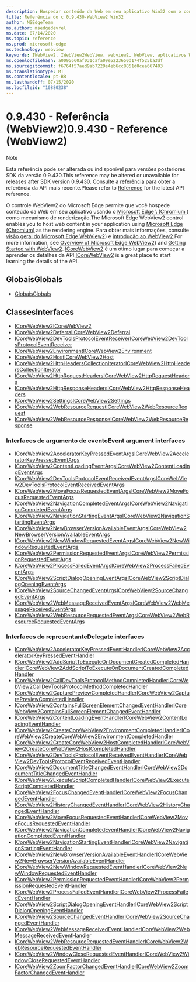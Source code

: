 ```yaml
---
description: Hospedar conteúdo da Web em seu aplicativo Win32 com o controle Microsoft Edge WebView 2
title: Referência do c 0.9.430-WebView2 Win32
author: MSEdgeTeam
ms.author: msedgedevrel
ms.date: 07/14/2020
ms.topic: reference
ms.prod: microsoft-edge
ms.technology: webview
keywords: IWebView2, IWebView2WebView, webview2, WebView, aplicativos Win32, Win32, Edge, ICoreWebView2, ICoreWebView2Host, controle do navegador, HTML Edge
ms.openlocfilehash: a0095660af031cafa09e5223650d174f525ba3df
ms.sourcegitcommit: f6764f57aed9ab7229e4eb6cc8851d0cea667403
ms.translationtype: MT
ms.contentlocale: pt-BR
ms.lasthandoff: 07/15/2020
ms.locfileid: "10880238"
---
```

# <span data-ttu-id="af513-104">0.9.430 - Referência (WebView2)</span><span class="sxs-lookup"><span data-stu-id="af513-104">0.9.430 - Reference (WebView2)</span></span>  

> [!NOTE]
> <span data-ttu-id="af513-105">Esta referência pode ser alterada ou indisponível para versões posteriores SDK da versão 0.9.430.</span><span class="sxs-lookup"><span data-stu-id="af513-105">This reference may be altered or unavailable for releases after SDK version 0.9.430.</span></span> <span data-ttu-id="af513-106">Consulte a [referência](../../webview2-api-reference.md) para obter a referência da API mais recente.</span><span class="sxs-lookup"><span data-stu-id="af513-106">Please refer to [Reference](../../webview2-api-reference.md) for the latest API reference.</span></span>

<span data-ttu-id="af513-107">O controle WebView2 do Microsoft Edge permite que você hospede conteúdo da Web em seu aplicativo usando o [Microsoft Edge \ (Chromium \)](https://www.microsoftedgeinsider.com) como mecanismo de renderização.</span><span class="sxs-lookup"><span data-stu-id="af513-107">The Microsoft Edge WebView2 control enables you to host web content in your application using [Microsoft Edge \(Chromium\)](https://www.microsoftedgeinsider.com) as the rendering engine.</span></span>  <span data-ttu-id="af513-108">Para obter mais informações, consulte [visão geral do Microsoft Edge WebView2](../../index.md)) e [introdução ao WebView2](../../gettingstarted/win32.md).</span><span class="sxs-lookup"><span data-stu-id="af513-108">For more information, see [Overview of Microsoft Edge WebView2](../../index.md)) and [Getting Started with WebView2](../../gettingstarted/win32.md).</span></span>  <span data-ttu-id="af513-109">[ICoreWebView2](0-9-430/ICoreWebView2.md) é um ótimo lugar para começar a aprender os detalhes da API.</span><span class="sxs-lookup"><span data-stu-id="af513-109">[ICoreWebView2](0-9-430/ICoreWebView2.md) is a great place to start learning the details of the API.</span></span>  

## <span data-ttu-id="af513-110">Globais</span><span class="sxs-lookup"><span data-stu-id="af513-110">Globals</span></span>  

*   [<span data-ttu-id="af513-111">Globais</span><span class="sxs-lookup"><span data-stu-id="af513-111">Globals</span></span>](0-9-430/webview2-idl.md)  

## <span data-ttu-id="af513-112">Classes</span><span class="sxs-lookup"><span data-stu-id="af513-112">Interfaces</span></span>  
*   [<span data-ttu-id="af513-113">ICoreWebView2</span><span class="sxs-lookup"><span data-stu-id="af513-113">ICoreWebView2</span></span>](0-9-430/ICoreWebView2.md)
*   [<span data-ttu-id="af513-114">ICoreWebView2Deferral</span><span class="sxs-lookup"><span data-stu-id="af513-114">ICoreWebView2Deferral</span></span>](0-9-430/ICoreWebView2Deferral.md)
*   [<span data-ttu-id="af513-115">ICoreWebView2DevToolsProtocolEventReceiver</span><span class="sxs-lookup"><span data-stu-id="af513-115">ICoreWebView2DevToolsProtocolEventReceiver</span></span>](0-9-430/ICoreWebView2DevToolsProtocolEventReceiver.md)
*   [<span data-ttu-id="af513-116">ICoreWebView2Environment</span><span class="sxs-lookup"><span data-stu-id="af513-116">ICoreWebView2Environment</span></span>](0-9-430/ICoreWebView2Environment.md)
*   [<span data-ttu-id="af513-117">ICoreWebView2Host</span><span class="sxs-lookup"><span data-stu-id="af513-117">ICoreWebView2Host</span></span>](0-9-430/ICoreWebView2Host.md)
*   [<span data-ttu-id="af513-118">ICoreWebView2HttpHeadersCollectionIterator</span><span class="sxs-lookup"><span data-stu-id="af513-118">ICoreWebView2HttpHeadersCollectionIterator</span></span>](0-9-430/ICoreWebView2HttpHeadersCollectionIterator.md)
*   [<span data-ttu-id="af513-119">ICoreWebView2HttpRequestHeaders</span><span class="sxs-lookup"><span data-stu-id="af513-119">ICoreWebView2HttpRequestHeaders</span></span>](0-9-430/ICoreWebView2HttpRequestHeaders.md)
*   [<span data-ttu-id="af513-120">ICoreWebView2HttpResponseHeaders</span><span class="sxs-lookup"><span data-stu-id="af513-120">ICoreWebView2HttpResponseHeaders</span></span>](0-9-430/ICoreWebView2HttpResponseHeaders.md)
*   [<span data-ttu-id="af513-121">ICoreWebView2Settings</span><span class="sxs-lookup"><span data-stu-id="af513-121">ICoreWebView2Settings</span></span>](0-9-430/ICoreWebView2Settings.md)
*   [<span data-ttu-id="af513-122">ICoreWebView2WebResourceRequest</span><span class="sxs-lookup"><span data-stu-id="af513-122">ICoreWebView2WebResourceRequest</span></span>](0-9-430/ICoreWebView2WebResourceRequest.md)
*   [<span data-ttu-id="af513-123">ICoreWebView2WebResourceResponse</span><span class="sxs-lookup"><span data-stu-id="af513-123">ICoreWebView2WebResourceResponse</span></span>](0-9-430/ICoreWebView2WebResourceResponse.md)

### <span data-ttu-id="af513-124">Interfaces de argumento de evento</span><span class="sxs-lookup"><span data-stu-id="af513-124">Event argument interfaces</span></span>

*   [<span data-ttu-id="af513-125">ICoreWebView2AcceleratorKeyPressedEventArgs</span><span class="sxs-lookup"><span data-stu-id="af513-125">ICoreWebView2AcceleratorKeyPressedEventArgs</span></span>](0-9-430/ICoreWebView2AcceleratorKeyPressedEventArgs.md)
*   [<span data-ttu-id="af513-126">ICoreWebView2ContentLoadingEventArgs</span><span class="sxs-lookup"><span data-stu-id="af513-126">ICoreWebView2ContentLoadingEventArgs</span></span>](0-9-430/ICoreWebView2ContentLoadingEventArgs.md)
*   [<span data-ttu-id="af513-127">ICoreWebView2DevToolsProtocolEventReceivedEventArgs</span><span class="sxs-lookup"><span data-stu-id="af513-127">ICoreWebView2DevToolsProtocolEventReceivedEventArgs</span></span>](0-9-430/ICoreWebView2DevToolsProtocolEventReceivedEventArgs.md)
*   [<span data-ttu-id="af513-128">ICoreWebView2MoveFocusRequestedEventArgs</span><span class="sxs-lookup"><span data-stu-id="af513-128">ICoreWebView2MoveFocusRequestedEventArgs</span></span>](0-9-430/ICoreWebView2MoveFocusRequestedEventArgs.md)
*   [<span data-ttu-id="af513-129">ICoreWebView2NavigationCompletedEventArgs</span><span class="sxs-lookup"><span data-stu-id="af513-129">ICoreWebView2NavigationCompletedEventArgs</span></span>](0-9-430/ICoreWebView2NavigationCompletedEventArgs.md)
*   [<span data-ttu-id="af513-130">ICoreWebView2NavigationStartingEventArgs</span><span class="sxs-lookup"><span data-stu-id="af513-130">ICoreWebView2NavigationStartingEventArgs</span></span>](0-9-430/ICoreWebView2NavigationStartingEventArgs.md)
*   [<span data-ttu-id="af513-131">ICoreWebView2NewBrowserVersionAvailableEventArgs</span><span class="sxs-lookup"><span data-stu-id="af513-131">ICoreWebView2NewBrowserVersionAvailableEventArgs</span></span>](0-9-430/ICoreWebView2NewBrowserVersionAvailableEventArgs.md)
*   [<span data-ttu-id="af513-132">ICoreWebView2NewWindowRequestedEventArgs</span><span class="sxs-lookup"><span data-stu-id="af513-132">ICoreWebView2NewWindowRequestedEventArgs</span></span>](0-9-430/ICoreWebView2NewWindowRequestedEventArgs.md)
*   [<span data-ttu-id="af513-133">ICoreWebView2PermissionRequestedEventArgs</span><span class="sxs-lookup"><span data-stu-id="af513-133">ICoreWebView2PermissionRequestedEventArgs</span></span>](0-9-430/ICoreWebView2PermissionRequestedEventArgs.md)
*   [<span data-ttu-id="af513-134">ICoreWebView2ProcessFailedEventArgs</span><span class="sxs-lookup"><span data-stu-id="af513-134">ICoreWebView2ProcessFailedEventArgs</span></span>](0-9-430/ICoreWebView2ProcessFailedEventArgs.md)
*   [<span data-ttu-id="af513-135">ICoreWebView2ScriptDialogOpeningEventArgs</span><span class="sxs-lookup"><span data-stu-id="af513-135">ICoreWebView2ScriptDialogOpeningEventArgs</span></span>](0-9-430/ICoreWebView2ScriptDialogOpeningEventArgs.md)
*   [<span data-ttu-id="af513-136">ICoreWebView2SourceChangedEventArgs</span><span class="sxs-lookup"><span data-stu-id="af513-136">ICoreWebView2SourceChangedEventArgs</span></span>](0-9-430/ICoreWebView2SourceChangedEventArgs.md)
*   [<span data-ttu-id="af513-137">ICoreWebView2WebMessageReceivedEventArgs</span><span class="sxs-lookup"><span data-stu-id="af513-137">ICoreWebView2WebMessageReceivedEventArgs</span></span>](0-9-430/ICoreWebView2WebMessageReceivedEventArgs.md)
*   [<span data-ttu-id="af513-138">ICoreWebView2WebResourceRequestedEventArgs</span><span class="sxs-lookup"><span data-stu-id="af513-138">ICoreWebView2WebResourceRequestedEventArgs</span></span>](0-9-430/ICoreWebView2WebResourceRequestedEventArgs.md)

### <span data-ttu-id="af513-139">Interfaces do representante</span><span class="sxs-lookup"><span data-stu-id="af513-139">Delegate interfaces</span></span>

*   [<span data-ttu-id="af513-140">ICoreWebView2AcceleratorKeyPressedEventHandler</span><span class="sxs-lookup"><span data-stu-id="af513-140">ICoreWebView2AcceleratorKeyPressedEventHandler</span></span>](0-9-430/ICoreWebView2AcceleratorKeyPressedEventHandler.md)
*   [<span data-ttu-id="af513-141">ICoreWebView2AddScriptToExecuteOnDocumentCreatedCompletedHandler</span><span class="sxs-lookup"><span data-stu-id="af513-141">ICoreWebView2AddScriptToExecuteOnDocumentCreatedCompletedHandler</span></span>](0-9-430/ICoreWebView2AddScriptToExecuteOnDocumentCreatedCompletedHandler.md)
*   [<span data-ttu-id="af513-142">ICoreWebView2CallDevToolsProtocolMethodCompletedHandler</span><span class="sxs-lookup"><span data-stu-id="af513-142">ICoreWebView2CallDevToolsProtocolMethodCompletedHandler</span></span>](0-9-430/ICoreWebView2CallDevToolsProtocolMethodCompletedHandler.md)
*   [<span data-ttu-id="af513-143">ICoreWebView2CapturePreviewCompletedHandler</span><span class="sxs-lookup"><span data-stu-id="af513-143">ICoreWebView2CapturePreviewCompletedHandler</span></span>](0-9-430/ICoreWebView2CapturePreviewCompletedHandler.md)
*   [<span data-ttu-id="af513-144">ICoreWebView2ContainsFullScreenElementChangedEventHandler</span><span class="sxs-lookup"><span data-stu-id="af513-144">ICoreWebView2ContainsFullScreenElementChangedEventHandler</span></span>](0-9-430/ICoreWebView2ContainsFullScreenElementChangedEventHandler.md)
*   [<span data-ttu-id="af513-145">ICoreWebView2ContentLoadingEventHandler</span><span class="sxs-lookup"><span data-stu-id="af513-145">ICoreWebView2ContentLoadingEventHandler</span></span>](0-9-430/ICoreWebView2ContentLoadingEventHandler.md)
*   [<span data-ttu-id="af513-146">ICoreWebView2CreateCoreWebView2EnvironmentCompletedHandler</span><span class="sxs-lookup"><span data-stu-id="af513-146">ICoreWebView2CreateCoreWebView2EnvironmentCompletedHandler</span></span>](0-9-430/ICoreWebView2CreateCoreWebView2EnvironmentCompletedHandler.md)
*   [<span data-ttu-id="af513-147">ICoreWebView2CreateCoreWebView2HostCompletedHandler</span><span class="sxs-lookup"><span data-stu-id="af513-147">ICoreWebView2CreateCoreWebView2HostCompletedHandler</span></span>](0-9-430/ICoreWebView2CreateCoreWebView2HostCompletedHandler.md)
*   [<span data-ttu-id="af513-148">ICoreWebView2DevToolsProtocolEventReceivedEventHandler</span><span class="sxs-lookup"><span data-stu-id="af513-148">ICoreWebView2DevToolsProtocolEventReceivedEventHandler</span></span>](0-9-430/ICoreWebView2DevToolsProtocolEventReceivedEventHandler.md)
*   [<span data-ttu-id="af513-149">ICoreWebView2DocumentTitleChangedEventHandler</span><span class="sxs-lookup"><span data-stu-id="af513-149">ICoreWebView2DocumentTitleChangedEventHandler</span></span>](0-9-430/ICoreWebView2DocumentTitleChangedEventHandler.md)
*   [<span data-ttu-id="af513-150">ICoreWebView2ExecuteScriptCompletedHandler</span><span class="sxs-lookup"><span data-stu-id="af513-150">ICoreWebView2ExecuteScriptCompletedHandler</span></span>](0-9-430/ICoreWebView2ExecuteScriptCompletedHandler.md)
*   [<span data-ttu-id="af513-151">ICoreWebView2FocusChangedEventHandler</span><span class="sxs-lookup"><span data-stu-id="af513-151">ICoreWebView2FocusChangedEventHandler</span></span>](0-9-430/ICoreWebView2FocusChangedEventHandler.md)
*   [<span data-ttu-id="af513-152">ICoreWebView2HistoryChangedEventHandler</span><span class="sxs-lookup"><span data-stu-id="af513-152">ICoreWebView2HistoryChangedEventHandler</span></span>](0-9-430/ICoreWebView2HistoryChangedEventHandler.md)
*   [<span data-ttu-id="af513-153">ICoreWebView2MoveFocusRequestedEventHandler</span><span class="sxs-lookup"><span data-stu-id="af513-153">ICoreWebView2MoveFocusRequestedEventHandler</span></span>](0-9-430/ICoreWebView2MoveFocusRequestedEventHandler.md)
*   [<span data-ttu-id="af513-154">ICoreWebView2NavigationCompletedEventHandler</span><span class="sxs-lookup"><span data-stu-id="af513-154">ICoreWebView2NavigationCompletedEventHandler</span></span>](0-9-430/ICoreWebView2NavigationCompletedEventHandler.md)
*   [<span data-ttu-id="af513-155">ICoreWebView2NavigationStartingEventHandler</span><span class="sxs-lookup"><span data-stu-id="af513-155">ICoreWebView2NavigationStartingEventHandler</span></span>](0-9-430/ICoreWebView2NavigationStartingEventHandler.md)
*   [<span data-ttu-id="af513-156">ICoreWebView2NewBrowserVersionAvailableEventHandler</span><span class="sxs-lookup"><span data-stu-id="af513-156">ICoreWebView2NewBrowserVersionAvailableEventHandler</span></span>](0-9-430/ICoreWebView2NewBrowserVersionAvailableEventHandler.md)
*   [<span data-ttu-id="af513-157">ICoreWebView2NewWindowRequestedEventHandler</span><span class="sxs-lookup"><span data-stu-id="af513-157">ICoreWebView2NewWindowRequestedEventHandler</span></span>](0-9-430/ICoreWebView2NewWindowRequestedEventHandler.md)
*   [<span data-ttu-id="af513-158">ICoreWebView2PermissionRequestedEventHandler</span><span class="sxs-lookup"><span data-stu-id="af513-158">ICoreWebView2PermissionRequestedEventHandler</span></span>](0-9-430/ICoreWebView2PermissionRequestedEventHandler.md)
*   [<span data-ttu-id="af513-159">ICoreWebView2ProcessFailedEventHandler</span><span class="sxs-lookup"><span data-stu-id="af513-159">ICoreWebView2ProcessFailedEventHandler</span></span>](0-9-430/ICoreWebView2ProcessFailedEventHandler.md)
*   [<span data-ttu-id="af513-160">ICoreWebView2ScriptDialogOpeningEventHandler</span><span class="sxs-lookup"><span data-stu-id="af513-160">ICoreWebView2ScriptDialogOpeningEventHandler</span></span>](0-9-430/ICoreWebView2ScriptDialogOpeningEventHandler.md)
*   [<span data-ttu-id="af513-161">ICoreWebView2SourceChangedEventHandler</span><span class="sxs-lookup"><span data-stu-id="af513-161">ICoreWebView2SourceChangedEventHandler</span></span>](0-9-430/ICoreWebView2SourceChangedEventHandler.md)
*   [<span data-ttu-id="af513-162">ICoreWebView2WebMessageReceivedEventHandler</span><span class="sxs-lookup"><span data-stu-id="af513-162">ICoreWebView2WebMessageReceivedEventHandler</span></span>](0-9-430/ICoreWebView2WebMessageReceivedEventHandler.md)
*   [<span data-ttu-id="af513-163">ICoreWebView2WebResourceRequestedEventHandler</span><span class="sxs-lookup"><span data-stu-id="af513-163">ICoreWebView2WebResourceRequestedEventHandler</span></span>](0-9-430/ICoreWebView2WebResourceRequestedEventHandler.md)
*   [<span data-ttu-id="af513-164">ICoreWebView2WindowCloseRequestedEventHandler</span><span class="sxs-lookup"><span data-stu-id="af513-164">ICoreWebView2WindowCloseRequestedEventHandler</span></span>](0-9-430/ICoreWebView2WindowCloseRequestedEventHandler.md)
*   [<span data-ttu-id="af513-165">ICoreWebView2ZoomFactorChangedEventHandler</span><span class="sxs-lookup"><span data-stu-id="af513-165">ICoreWebView2ZoomFactorChangedEventHandler</span></span>](0-9-430/ICoreWebView2ZoomFactorChangedEventHandler.md)
